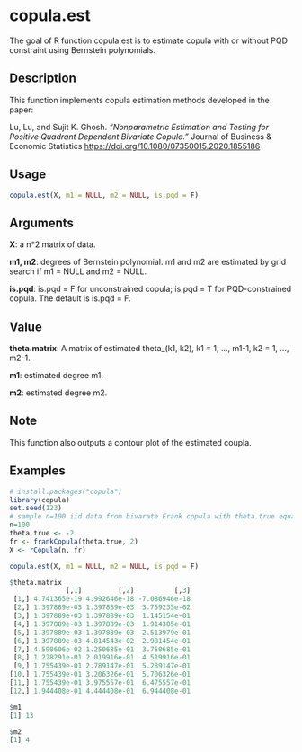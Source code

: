 # copula.est

<!-- badges: start -->

<!-- badges: end -->

The goal of R function copula.est is to estimate copula with or without PQD constraint using Bernstein polynomials.

## Description 

This function implements copula estimation methods developed in the paper:

Lu, Lu, and Sujit K. Ghosh. *“Nonparametric Estimation and Testing for Positive Quadrant Dependent Bivariate Copula.”* Journal of Business & Economic Statistics
https://doi.org/10.1080/07350015.2020.1855186

## Usage

``` r
copula.est(X, m1 = NULL, m2 = NULL, is.pqd = F)
```

## Arguments

**X**: a n*2 matrix of data.

**m1, m2**: degrees of Bernstein polynomial. m1 and m2 are estimated by grid search if m1 = NULL and m2 = NULL.

**is.pqd**: is.pqd = F for unconstrained copula; is.pqd = T for PQD-constrained copula. The default is is.pqd = F.


## Value

**theta.matrix**: A matrix of estimated theta_(k1, k2), k1 = 1, ..., m1-1, k2 = 1, ..., m2-1.

**m1**: estimated degree m1.

**m2**: estimated degree m2.

## Note

This function also outputs a contour plot of the estimated coupla.

## Examples

``` r
# install.packages("copula")
library(copula)
set.seed(123)
# sample n=100 iid data from bivarate Frank copula with theta.true equal to -2
n=100
theta.true <- -2
fr <- frankCopula(theta.true, 2)
X <- rCopula(n, fr)

copula.est(X, m1 = NULL, m2 = NULL, is.pqd = F)

$theta.matrix
              [,1]         [,2]          [,3]
 [1,] 4.741365e-19 4.992646e-18 -7.086946e-18
 [2,] 1.397889e-03 1.397889e-03  3.759235e-02
 [3,] 1.397889e-03 1.397889e-03  1.145154e-01
 [4,] 1.397889e-03 1.397889e-03  1.914385e-01
 [5,] 1.397889e-03 1.397889e-03  2.513979e-01
 [6,] 1.397889e-03 4.814543e-02  2.981454e-01
 [7,] 4.590606e-02 1.250685e-01  3.750685e-01
 [8,] 1.228291e-01 2.019916e-01  4.519916e-01
 [9,] 1.755439e-01 2.789147e-01  5.289147e-01
[10,] 1.755439e-01 3.206326e-01  5.706326e-01
[11,] 1.755439e-01 3.975557e-01  6.475557e-01
[12,] 1.944408e-01 4.444408e-01  6.944408e-01

$m1
[1] 13

$m2
[1] 4
```
